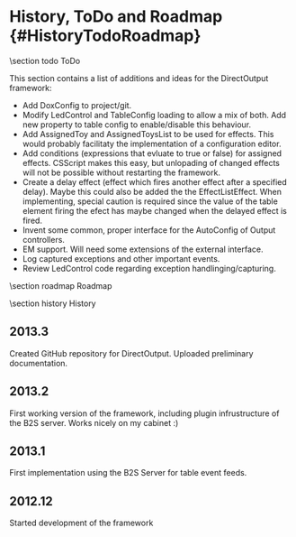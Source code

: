﻿History, ToDo and Roadmap {#HistoryTodoRoadmap}
====================

\section todo ToDo

This section contains a list of additions and ideas for the DirectOutput framework:

- Add DoxConfig to project/git.
- Modify LedControl and TableConfig loading to allow a mix of both. Add new property to table config to enable/disable this behaviour.
- Add AssignedToy and AssignedToysList to be used for effects. This would probably facilitaty the implementation of a configuration editor.
- Add conditions (expressions that evluate to true or false) for assigned effects. CSScript makes this easy, but unlopading of changed effects will not be possible without restarting the framework.
- Create a delay effect (effect which fires another effect after a specified delay). Maybe this could also be added the the EffectListEffect. When implementing, special caution is required since the value of the table element firing the efect has maybe changed when the delayed effect is fired.
- Invent some common, proper interface for the AutoConfig of Output controllers.
- EM support. Will need some extensions of the external interface.
- Log captured exceptions and other important events.
- Review LedControl code regarding exception handlinging/capturing.

\section roadmap Roadmap



\section history History


2013.3
-
Created GitHub repository for DirectOutput. Uploaded preliminary documentation.

2013.2
-
First working version of the framework, including plugin infrustructure of the B2S server. Works nicely on my cabinet :)

2013.1
-
First implementation using the B2S Server for table event feeds.

2012.12
-
Started development of the framework


